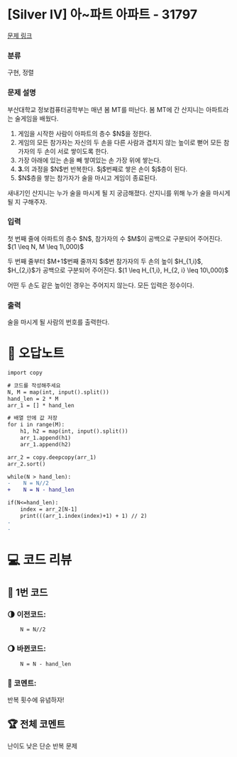 # [Silver IV] 아~파트 아파트 - 31797 

[문제 링크](https://www.acmicpc.net/problem/31797) 

### 분류

구현, 정렬

### 문제 설명

<p>부산대학교 정보컴퓨터공학부는 매년 봄 MT를 떠난다. 봄 MT에 간 산지니는 아파트라는 술게임을 배웠다.</p>

<ol>
	<li>게임을 시작한 사람이 아파트의 층수 $N$을 정한다.</li>
	<li>게임의 모든 참가자는 자신의 두 손을 다른 사람과 겹치지 않는 높이로 뻗어 모든 참가자의 두 손이 서로 쌓이도록 한다.</li>
	<li>가장 아래에 있는 손을 빼 쌓여있는 손 가장 위에 쌓는다.</li>
	<li><strong>3.</strong>의 과정을 $N$번 반복한다. $j$번째로 쌓은 손이 $j$층이 된다.</li>
	<li>$N$층을 쌓는 참가자가 술을 마시고 게임이 종료된다.</li>
</ol>

<p>새내기인 산지니는 누가 술을 마시게 될 지 궁금해졌다. 산지니를 위해 누가 술을 마시게 될 지 구해주자.</p>

### 입력 

 <p>첫 번째 줄에 아파트의 층수 $N$, 참가자의 수 $M$이 공백으로 구분되어 주어진다. $(1 \leq N, M \leq 1\,000)$</p>

<p>두 번째 줄부터 $M+1$번째 줄까지 $i$번 참가자의 두 손의 높이 $H_{1,i}$, $H_{2,i}$가 공백으로 구분되어 주어진다. $(1 \leq H_{1,i}, H_{2, i} \leq 10\,000)$ </p>

<p>어떤 두 손도 같은 높이인 경우는 주어지지 않는다. 모든 입력은 정수이다.</p>

### 출력 

 <p>술을 마시게 될 사람의 번호를 출력한다.</p>



#  🚀  오답노트 

```diff
import copy

# 코드를 작성해주세요
N, M = map(int, input().split())
hand_len = 2 * M
arr_1 = [] * hand_len

# 배열 안에 값 저장
for i in range(M):
    h1, h2 = map(int, input().split())
    arr_1.append(h1)
    arr_1.append(h2)

arr_2 = copy.deepcopy(arr_1)
arr_2.sort()

while(N > hand_len):
-    N = N//2
+    N = N - hand_len

if(N<=hand_len):
    index = arr_2[N-1]
    print(((arr_1.index(index)+1) + 1) // 2)
-
-

```

# 💻 코드 리뷰




## 🎯 1번 코드
### 🌗 이전코드: 

```
    N = N//2
```
### 🌖 바뀐코드: 

```
    N = N - hand_len
```

### 📄 코멘트: 



반복 횟수에 유념하자!


 ## 🏆 전체 코멘트 

난이도 낮은 단순 반복 문제